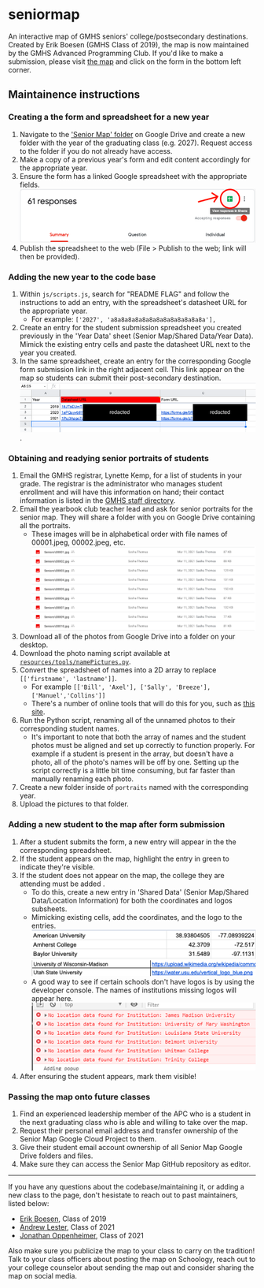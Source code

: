 # seniormap
An interactive map of GMHS seniors' college/postsecondary destinations.  Created by Erik Boesen (GMHS Class of 2019), the map is now maintained by the GMHS Advanced Programming Club. If you'd like to make a submission, please visit [the map](https://apc-gm.com/seniormap) and click on the form in the bottom left corner.

## Maintainence instructions 
### Creating a the form and spreadsheet for a new year

1. Navigate to the ['Senior Map' folder](https://drive.google.com/drive/folders/1Jko-Gei3H9em6nXjL_Tia8j4NNptmD6k) on Google Drive and create a new folder with the year of the graduating class (e.g. 2027). Request access to the folder if you do not already have access.
2. Make a copy of a previous year's form and edit content accordingly for the appropriate year.
3. Ensure the form has a linked Google spreadsheet with the appropriate fields.
![Screenshot of creating linked spreadsheet](resources/readme/createLinkedSheet.png)
4. Publish the spreadsheet to the web (File > Publish to the web; link will then be provided).

### Adding the new year to the code base

1. Within `js/scripts.js`, search for "README FLAG" and follow the instructions to add an entry, with the spreadsheet's datasheet URL for the appropriate year.
   - For example: `['2027', 'a8a8a8a8a8a8a8a8a8a8a8a8a8a'],`
2. Create an entry for the student submission spreadsheet you created previously in the 'Year Data' sheet (Senior Map/Shared Data/Year Data). Mimick the existing entry cells and paste the datasheet URL next to the year you created. 
3. In the same spreadsheet, create an entry for the corresponding Google form submission link in the right adjacent cell. This link appear on the map so students can submit their post-secondary destination. 
![Screenshot of 'Year Data' cells](resources/readme/yearDataSheet.png).

### Obtaining and readying senior portraits of students

1. Email the GMHS registrar, Lynette Kemp, for a list of students in your grade. The registrar is the administrator who manages student enrollment and will have this information on hand; their contact information is listed in the [GMHS staff directory](https://www.fccps.org/o/gmhs/staff?filter_id=%5B68455%5D).
2. Email the yearbook club teacher lead and ask for senior portraits for the senior map. They will share a folder with you on Google Drive containing all the portraits.
   - These images will be in alphabetical order with file names of 00001.jpeg, 00002.jpeg, etc.
   ![Screenshot of numbered senior portraits](resources/readme/sharedPortraits.png)
3. Download all of the photos from Google Drive into a folder on your desktop.
4. Download the photo naming script available at [`resources/tools/namePictures.py`](resources/tools/namePictures.py).
5. Convert the spreadsheet of names into a 2D array to replace `[['firstname', 'lastname']]`.
   - For example `[['Bill', 'Axel'], ['Sally', 'Breeze'], ['Manuel','Collins']]`
   - There's a number of online tools that will do this for you, such as [this site](https://www.seabreezecomputers.com/excel2array).
6. Run the Python script, renaming all of the unnamed photos to their corresponding student names. 
   - It's important to note that both the array of names and the student photos must be aligned and set up correctly to function properly. For example if a student is present in the array, but doesn't have a photo, all of the photo's names will be off by one. Setting up the script correctly is a little bit time consuming, but far faster than manually renaming each photo.
7. Create a new folder inside of `portraits` named with the corresponding year.
8. Upload the pictures to that folder.

### Adding a new student to the map after form submission 

1. After a student submits the form, a new entry will appear in the the corresponding spreadsheet.
2. If the student appears on the map, highlight the entry in green to indicate they're visible.
3. If the student does not appear on the map, the college they are attending must be added .
   - To do this, create a new entry in 'Shared Data' (Senior Map/Shared Data/Location Information) for both the coordinates and logos subsheets.
   - Mimicking existing cells, add the coordinates, and the logo to the entries.
   ![Screenshot of logo cells](resources/readme/coordinatesSheet.png)
   ![Screenshot of logo cells](resources/readme/logoSheet.png)
   - A good way to see if certain schools don't have logos is by using the developer console. The names of institutions missing logos will appear here.
   ![Screenshot of logo cells](resources/readme/consoleErrorReporting.png)
4. After ensuring the student appears, mark them visible!

### Passing the map onto future classes 
1. Find an experienced leadership member of the APC who is a student in the next graduating class who is able and willing to take over the map.
2. Request their personal email address and transfer ownership of the Senior Map Google Cloud Project to them.
3. Give their student email account ownership of all Senior Map Google Drive folders and files.
4. Make sure they can access the Senior Map GitHub repository as editor.

---

If you have any questions about the codebase/maintaining it, or adding a new class to the page, don't hesistate to reach out to past maintainers, listed below: 

- [Erik Boesen](https://github.com/ErikBoesen), Class of 2019 
- [Andrew Lester](https://github.com/AndrewLester), Class of 2021
- [Jonathan Oppenheimer](https://github.com/TheBlueness), Class of 2021

Also make sure you publicize the map to your class to carry on the tradition! Talk to your class officers about posting the map on Schoology, reach out to your college counselor about sending the map out and consider sharing the map on social media.